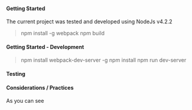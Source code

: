 #### Getting Started
The current project was tested and developed using NodeJs v4.2.2 
> npm install -g webpack
> npm build


#### Getting Started - Development
> npm install webpack-dev-server -g
> npm install
> npm run dev-server


#### Testing


#### Considerations / Practices 
As you can see 



